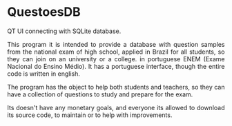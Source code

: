 # QuestoesDB
<body align = "justify" >

QT UI connecting with SQLite database.

This program it is intended to provide a database with question samples from the national exam of high school, applied in Brazil for all students, so they can join on an university or a college.
in portuguese ENEM (Exame Nacional do Ensino Médio).
It has a portuguese interface, though the entire code is written in english.

The program has the object to help both students and teachers, so they can have a collection of questions to study and
prepare for the exam.

Its doesn't have any monetary goals, and everyone its allowed to download its source code, to maintain or to help with 
improvements.
</body>

